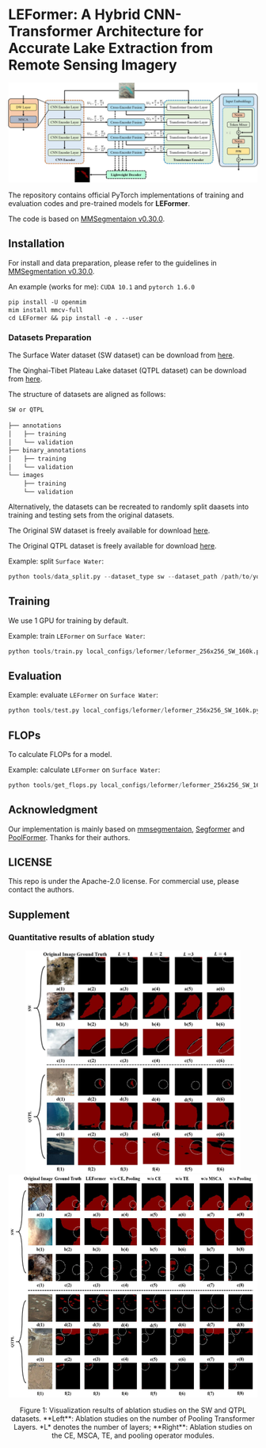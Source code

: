 # LEFormer: A Hybrid CNN-Transformer Architecture for Accurate Lake Extraction from Remote Sensing Imagery

![](resources/overall_architecture_diagram.jpg)

The repository contains official PyTorch implementations of training and evaluation codes and pre-trained models for **LEFormer**.

[//]: # (The paper is in [Here]&#40;https://arxiv.org/pdf/2209.08575.pdf&#41;.)

The code is based on [MMSegmentaion v0.30.0](https://github.com/open-mmlab/mmsegmentation/tree/v0.30.0).

## Installation

For install and data preparation, please refer to the guidelines in [MMSegmentation v0.30.0](https://github.com/open-mmlab/mmsegmentation/tree/v0.30.0).

An example (works for me): ```CUDA 10.1``` and  ```pytorch 1.6.0``` 

```
pip install -U openmim
mim install mmcv-full
cd LEFormer && pip install -e . --user
```

### Datasets Preparation
The Surface Water dataset (SW dataset) can be  download from [here](https://aistudio.baidu.com/aistudio/datasetdetail/75148). 

The Qinghai-Tibet Plateau Lake dataset (QTPL dataset) can be  download from [here](http://www.ncdc.ac.cn/portal/metadata/b4d9fb27-ec93-433d-893a-2689379a3fc0). 

The structure of datasets are aligned as follows:
```
SW or QTPL

├── annotations
│　　├── training 
│　　└── validation 
├── binary_annotations
│　　├── training 
│　　└── validation 
└── images  
 　　├── training 
　 　└── validation 
```
Alternatively, the datasets can be recreated to randomly split daasets into training and testing sets from the original datasets. 

The Original SW dataset is freely available for download [here](https://aistudio.baidu.com/aistudio/datasetdetail/75148).

The Original QTPL dataset is freely available for download [here](http://www.ncdc.ac.cn/portal/metadata/b4d9fb27-ec93-433d-893a-2689379a3fc0).

Example: split ```Surface Water```:
```python
python tools/data_split.py --dataset_type sw --dataset_path /path/to/your/dataset --save_path /path/to/save/dataset
```


## Training

We use 1 GPU for training by default.  

Example: train ```LEFormer``` on ```Surface Water```:

```python
python tools/train.py local_configs/leformer/leformer_256x256_SW_160k.py
```

## Evaluation

Example: evaluate ```LEFormer``` on ```Surface Water```:

```python
python tools/test.py local_configs/leformer/leformer_256x256_SW_160k.py local_configs/pretrained_models/leformer_sw.pth --eval mIoU mFscore
```

## FLOPs

To calculate FLOPs for a model.

Example: calculate ```LEFormer``` on ```Surface Water```:

```python
python tools/get_flops.py local_configs/leformer/leformer_256x256_SW_160k.py --shape 256 256
```

## Acknowledgment

Our implementation is mainly based on [mmsegmentaion](https://github.com/open-mmlab/mmsegmentation/tree/v0.30.0), [Segformer](https://github.com/NVlabs/SegFormer) and [PoolFormer](https://github.com/sail-sg/poolformer). Thanks for their authors.


## LICENSE

This repo is under the Apache-2.0 license. For commercial use, please contact the authors. 


## Supplement 
### Quantitative results of ablation study

[//]: # (![]&#40;resources/ablation_study_1.jpg&#41;)
<div align="center">
    <img src="./resources/ablation_study_1.jpg" height="450">
    <img src="./resources/ablation_study_2.jpg" height="450">
</div>
<p align="center">
  <p align="center">
  Figure 1: Visualization results of ablation studies on the SW and QTPL datasets. **Left**: Ablation studies on the number of Pooling Transformer Layers. *L* denotes the number of layers; **Right**: Ablation studies on the CE, MSCA, TE, and pooling operator modules.
</p>

[//]: # ([//]: # &#40;![]&#40;resources/ablation_study_3.jpg&#41;&#41;)
[//]: # (<!-- ![image]&#40;resources/ablation_study_3.jpg&#41; -->)

[//]: # (<div align="center">)

[//]: # (  <img src="./resources/ablation_study_3.jpg" height="500">)

[//]: # (</div>)

[//]: # (<p align="center">)

[//]: # (  Figure 2: Visualization results of our proposed LEFormer and other methods on the SW and QTPL datasets for the lake mask extraction. The white circles indicate apparent differences.)

[//]: # (</p>)
